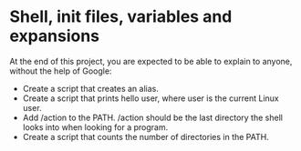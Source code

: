 # Shell, init files, variables and expansions

At the end of this project, you are expected to be able to explain to anyone, without the help of Google:

* Create a script that creates an alias.
* Create a script that prints hello user, where user is the current Linux user.
* Add /action to the PATH. /action should be the last directory the shell looks into when looking for a program.
* Create a script that counts the number of directories in the PATH.
